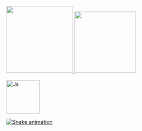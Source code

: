 <div>
   <a href="https://github.com/LopezTw">
   <img height="180em" src="https://github-readme-stats.vercel.app/api?username=lopeztw&show_icons=true&theme=tokyonight&include_all_commits=true&count_private=true"/>
   <img height="165em" src="https://github-readme-stats.vercel.app/api/top-langs/?username=lopeztw&layout=compact&langs_count=6&theme=tokyonight"/>
   </div>
   
<div style="display: inline_block"><br>
  <img align="center" alt="Js" height="90" width="90" src="https://cdn.jsdelivr.net/gh/devicons/devicon/icons/java/java-original-wordmark.svg"/>         
  
  ![Snake animation](https://github.com/lopeztw/lopeztw/blob/output/github-contribution-grid-snake.svg)
  
</div>
